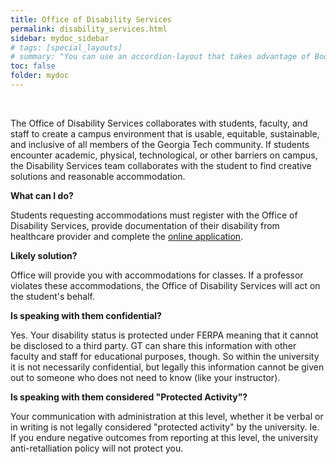 ```yaml
---
title: Office of Disability Services
permalink: disability_services.html
sidebar: mydoc_sidebar
# tags: [special_layouts]
# summary: "You can use an accordion-layout that takes advantage of Bootstrap styling. This is useful for an FAQ page."
toc: false
folder: mydoc
---
```


<p>&nbsp;</p>

<p>The Office of Disability Services collaborates with students, faculty, and staff to create a campus environment that is usable, equitable, sustainable, and inclusive of all members of the Georgia Tech community. If students encounter academic, physical, technological, or other barriers on campus, the Disability Services team collaborates with the student to find creative solutions and reasonable accommodation.</p>

<p><b>What can I do?</b></p>
   <p>Students requesting accommodations must register with the Office of Disability Services, provide documentation of their disability from healthcare provider and complete the <a href="https://bear.accessiblelearning.com/gatech/">online application</a>.</p>

<p><b>Likely solution?</b></p>
   <p>Office will provide you with accommodations for classes. If a professor violates these accommodations, the Office of Disability Services will act on the student's behalf.</p>

<p><b>Is speaking with them confidential?</b></p>
   <p class="answer">Yes. Your disability status is protected under FERPA meaning that it cannot be disclosed to a third party. GT can share this information with other faculty and staff for educational purposes, though. So within the university it is not necessarily confidential, but legally this information cannot be given out to someone who does not need to know (like your instructor).</p>

<p><b>Is speaking with them considered "Protected Activity"?</b></p>
   <p class="answer">Your communication with administration at this level, whether it be verbal or in writing is not legally considered "protected activity" by the university. Ie. If you endure negative outcomes from reporting at this level, the university anti-retalliation policy will not protect you.</p>